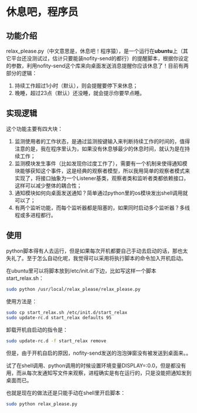 # 休息吧，程序员

## 功能介绍
relax_please.py（中文意思是，休息吧！程序猿），是一个运行在**ubuntu**上（其它平台还没测试过，估计只要能装nofity-send的都行）的提醒脚本，根据你设定的参数，利用nofity-send这个库来向桌面发送消息提醒你应该休息了！目前有两部分的逻辑：
1. 持续工作超过1小时（默认），则会提醒要停下来休息；
2. 晚睡，超过23点（默认）还没睡，就会提示你要早点睡。


## 实现逻辑
这个功能主要有四大块：
1. 监测使用者的工作状态，是通过监测按键输入来判断持续工作的时间的，值得注意的是，我在程序里认为，如果没有休息够最少的休息时间，就认为是在持续工作；
2. 监测模块发生事件（比如发现你过度工作了），需要有一个机制来使得通知模块能够获知这个事件，这是经典的观察者模型，所以我用简单的观察者模式来实现了，将接口抽象为一个Listener基类，观察者类和监听者类都依赖接口，这样可以减少整体的耦合性；
3. 通知模块如何向桌面发送通知？简单通过python里的os模块发出shell调用就可以了；
4. 有两个监听功能，而每个监听器都是阻塞的，如果同时启动多个监听器？多线程或多进程都行。


## 使用
python脚本得有人去运行，但是如果每次开机都要自己手动去启动的话，那也太失礼了。至于怎么自动化呢，我觉得可以采用将执行脚本的命令加入开机启动。

在ubuntu里可以将脚本放到/etc/init.d/下边，比如写这样一个脚本start_relax.sh：

```sh
sudo python /usr/local/relax_please/relax_please.py
```

使用方法是：
```sh
sudo cp start_relax.sh /etc/init.d/start_relax
sudo update-rc.d start_relax defaults 95
```

卸载开机自启动的指令是：
```sh
sudo update-rc.d -f start_relax remove
```

但是，由于开机自启的原因，nofity-send发送的泡泡弹窗没有被发送到桌面来。。

试了在shell调用、python调用的时候设置环境变量DISPLAY=:0.0，但是都没有用，而从每次发通知写文件来观察，进程确实是有在运行的，只是没能把通知发到桌面而已。

也就是现在的做法还是只能手动在shell里开启脚本：

```sh
sudo python relax_please.py
```